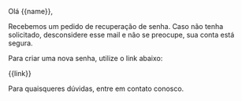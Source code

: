 Olá {{name}},

Recebemos um pedido de recuperação de senha. Caso não tenha solicitado, desconsidere esse mail e não se preocupe, sua conta está segura.

Para criar uma nova senha, utilize o link abaixo:

{{link}}

Para quaisqueres dúvidas, entre em contato conosco.
